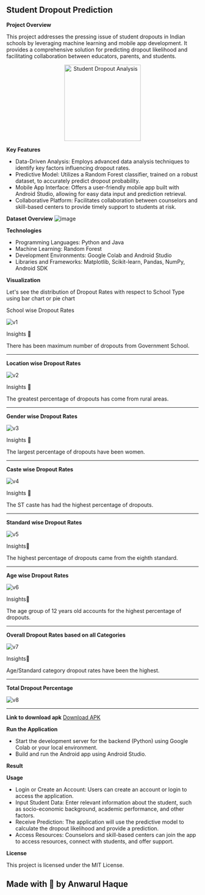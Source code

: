 
## Student Dropout Prediction

**Project Overview**

This project addresses the pressing issue of student dropouts in Indian schools by leveraging machine learning and mobile app development. It provides a comprehensive solution for predicting dropout likelihood and facilitating collaboration between educators, parents, and students.


<p align="center"> <img src="https://sde.ok.gov/sites/ok.gov.sde/files/1%20in%204%20every%20student%20drop%20out%20banner.jpg" alt="Student Dropout Analysis" style="width: auto; height: 200px;"/> </p>


**Key Features**

* Data-Driven Analysis: Employs advanced data analysis techniques to identify key factors influencing dropout rates.
* Predictive Model: Utilizes a Random Forest classifier, trained on a robust dataset, to accurately predict dropout probability.
* Mobile App Interface: Offers a user-friendly mobile app built with Android Studio, allowing for easy data input and prediction retrieval.
* Collaborative Platform: Facilitates collaboration between counselors and skill-based centers to provide timely support to students at risk.

**Dataset Overview**
![image](https://github.com/FaisalShmm/Superstore_analysis/assets/82232939/83f38733-d33d-4404-b2a9-111ff98a10dd)

**Technologies**

* Programming Languages: Python and Java 
* Machine Learning: Random Forest
* Development Environments: Google Colab and Android Studio
* Libraries and Frameworks: Matplotlib, Scikit-learn, Pandas, NumPy, Android SDK

**Visualization**

Let's see the distribution of Dropout Rates with respect to School Type using bar chart or pie chart

School wise Dropout Rates

![v1](https://github.com/FaisalShmm/Superstore_analysis/assets/82232939/8ebcf319-5c63-42bd-b55b-29100360958d)

Insights 🔹

There has been maximum number of dropouts from Government School.

-----------------------------------------------------------------------------------------------------------------------------------

**Location wise Dropout Rates**

![v2](https://github.com/FaisalShmm/Superstore_analysis/assets/82232939/76e5cd99-7828-4bd4-be11-2b79c287485a)

Insights 🔹

The greatest percentage of dropouts has come from rural areas.

-----------------------------------------------------------------------------------------------------------------------------------------------

**Gender wise Dropout Rates**

![v3](https://github.com/FaisalShmm/Superstore_analysis/assets/82232939/6d580819-b333-4fb0-917a-054cd7ac5165)

Insights 🔹

The largest percentage of dropouts have been women.

-----------------------------------------------------------------------------------------------------------------------------------------------
**Caste wise Dropout Rates**

![v4](https://github.com/FaisalShmm/Superstore_analysis/assets/82232939/406255bc-05f6-476c-9649-e56f9257070c)

Insights 🔹

The ST caste has had the highest percentage of dropouts.

-----------------------------------------------------------------------------------------------------------------------------------------------
**Standard wise Dropout Rates**

![v5](https://github.com/FaisalShmm/Superstore_analysis/assets/82232939/9b973a62-4c2b-4171-a069-9721b5090db5)

 Insights🔹

The highest percentage of dropouts came from the eighth standard.

----------------------------------------------------------------------------------------------------------------------------------------------
**Age wise Dropout Rates**

![v6](https://github.com/FaisalShmm/Superstore_analysis/assets/82232939/9b973a62-4c2b-4171-a069-9721b5090db5)

 Insights🔹

The age group of 12 years old accounts for the highest percentage of dropouts.

----------------------------------------------------------------------------------------------------------------------------------------------
**Overall Dropout Rates based on all Categories**

![v7](https://github.com/FaisalShmm/Superstore_analysis/assets/82232939/9b973a62-4c2b-4171-a069-9721b5090db5)

 Insights🔹

Age/Standard category dropout rates have been the highest. 

----------------------------------------------------------------------------------------------------------------------------------------------

 **Total Dropout Percentage**

![v8](https://github.com/FaisalShmm/Superstore_analysis/assets/82232939/9b973a62-4c2b-4171-a069-9721b5090db5)

----------------------------------------------------------------------------------------------------------------------------------------------

**Link to download apk**
[Download APK](https://drive.google.com/file/d/1MGoLPQ-CM4oIjddl5DVZNGzJzTuftWRz/view?usp=drive_link)

**Run the Application**

* Start the development server for the backend (Python) using Google Colab or your local environment.
* Build and run the Android app using Android Studio.

**Result**



**Usage**

* Login or Create an Account: Users can create an account or login to access the application.
* Input Student Data: Enter relevant information about the student, such as socio-economic background, academic performance, and other factors.
* Receive Prediction: The application will use the predictive model to calculate the dropout likelihood and provide a prediction.
* Access Resources: Counselors and skill-based centers can join the app to access resources, connect with students, and offer support.

**License**

This project is licensed under the MIT License.

## Made with 🤍 by Anwarul Haque
